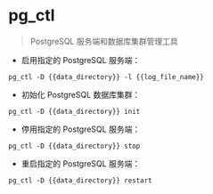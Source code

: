 # pg_ctl

> PostgreSQL 服务端和数据库集群管理工具

- 启用指定的 PostgreSQL 服务端：

`pg_ctl -D {{data_directory}} -l {{log_file_name}}`

- 初始化 PostgreSQL 数据库集群：

`pg_ctl -D {{data_directory}} init`

- 停用指定的 PostgreSQL 服务端：

`pg_ctl -D {{data_directory}} stop`

- 重启指定的 PostgreSQL 服务端：

`pg_ctl -D {{data_directory}} restart`

[#]: contributors: ([李峰])